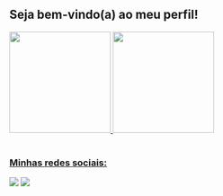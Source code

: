 ## Seja bem-vindo(a) ao meu perfil!

 <div>
   <a href="https://github.com/davidglandim">
   <img height="180em" src="https://github-readme-stats.vercel.app/api?username=davidglandim&show_icons=true&theme=tokyonight&include_all_commits=true&count_private=true"/>
   <img height="180em" src="https://github-readme-stats.vercel.app/api/top-langs/?username=davidglandim&layout=compact&langs_count=6&theme=tokyonight"/>
</div>
 
<br>
 
### Minhas redes sociais:
 
<div> 
  <a href="https://instagram.com/davidglandim" target="_blank"><img src="https://img.shields.io/badge/-Instagram-%23E4405F?style=for-the-badge&logo=instagram&logoColor=white" target="_blank"></a>
  <a href = "mailto:davidglandim@outlook.com"><img src="https://img.shields.io/badge/-Mail-%23333?style=for-the-badge&logo=gmail&logoColor=white" target="_blank"></a>
</div>
